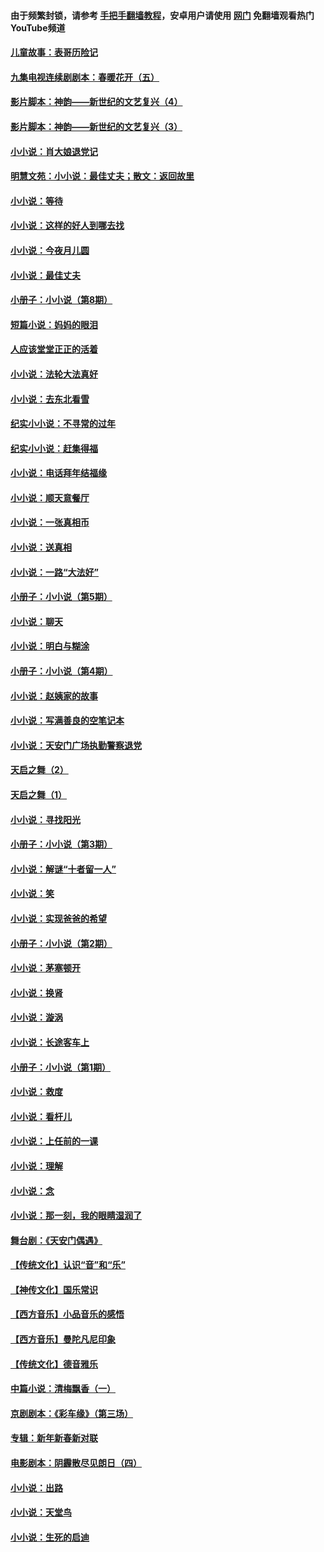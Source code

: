 #### 由于频繁封锁，请参考 [手把手翻墙教程](https://github.com/gfw-breaker/guides/wiki/)，安卓用户请使用 [网门](https://github.com/gfw-breaker/nogfw/blob/master/dl.md?t=05200401) 免翻墙观看热门YouTube频道 

#### [儿童故事：表哥历险记](../pages/328/383535.md?t=05200401) 

#### [九集电视连续剧剧本：春暖花开（五）](../pages/328/275919.md?t=05200401) 

#### [影片脚本：神韵——新世纪的文艺复兴（4）](../pages/328/266089.md?t=05200401) 

#### [影片脚本：神韵——新世纪的文艺复兴（3）](../pages/328/266087.md?t=05200401) 

#### [小小说：肖大娘退党记](../pages/328/239807.md?t=05200401) 

#### [明慧文苑：小小说：最佳丈夫；散文：返回故里](../pages/328/3439.md?t=05200401) 

#### [小小说：等待](../pages/328/223927.md?t=05200401) 

#### [小小说：这样的好人到哪去找](../pages/328/209396.md?t=05200401) 

#### [小小说：今夜月儿圆](../pages/328/193588.md?t=05200401) 

#### [小小说：最佳丈夫](../pages/328/190938.md?t=05200401) 

#### [小册子：小小说（第8期）](../pages/328/188202.md?t=05200401) 

#### [短篇小说：妈妈的眼泪](../pages/328/187712.md?t=05200401) 

#### [人应该堂堂正正的活着](../pages/328/182430.md?t=05200401) 

#### [小小说：法轮大法真好](../pages/328/174669.md?t=05200401) 

#### [小小说：去东北看雪](../pages/328/173882.md?t=05200401) 

#### [纪实小小说：不寻常的过年](../pages/328/173187.md?t=05200401) 

#### [纪实小小说：赶集得福](../pages/328/172652.md?t=05200401) 

#### [小小说：电话拜年结福缘](../pages/328/172533.md?t=05200401) 

#### [小小说：顺天意餐厅](../pages/328/170182.md?t=05200401) 

#### [小小说：一张真相币](../pages/328/169410.md?t=05200401) 

#### [小小说：送真相](../pages/328/166713.md?t=05200401) 

#### [小小说：一路“大法好”](../pages/328/162016.md?t=05200401) 

#### [小册子：小小说（第5期）](../pages/328/161131.md?t=05200401) 

#### [小小说：聊天](../pages/328/159640.md?t=05200401) 

#### [小小说：明白与糊涂](../pages/328/158101.md?t=05200401) 

#### [小册子：小小说（第4期）](../pages/328/158006.md?t=05200401) 

#### [小小说：赵姨家的故事](../pages/328/157843.md?t=05200401) 

#### [小小说：写满善良的空笔记本](../pages/328/157382.md?t=05200401) 

#### [小小说：天安门广场执勤警察退党](../pages/328/156982.md?t=05200401) 

#### [天启之舞（2）](../pages/328/153440.md?t=05200401) 

#### [天启之舞（1）](../pages/328/153439.md?t=05200401) 

#### [小小说：寻找阳光](../pages/328/153065.md?t=05200401) 

#### [小册子：小小说（第3期）](../pages/328/151715.md?t=05200401) 

#### [小小说：解谜“十者留一人”](../pages/328/148967.md?t=05200401) 

#### [小小说：笑](../pages/328/148905.md?t=05200401) 

#### [小小说：实现爸爸的希望](../pages/328/148096.md?t=05200401) 

#### [小册子：小小说（第2期）](../pages/328/147214.md?t=05200401) 

#### [小小说：茅塞顿开](../pages/328/147030.md?t=05200401) 

#### [小小说：换肾](../pages/328/146770.md?t=05200401) 

#### [小小说：漩涡](../pages/328/146683.md?t=05200401) 

#### [小小说：长途客车上](../pages/328/145076.md?t=05200401) 

#### [小册子：小小说（第1期）](../pages/328/143963.md?t=05200401) 

#### [小小说：救度](../pages/328/143927.md?t=05200401) 

#### [小小说：看杆儿](../pages/328/142137.md?t=05200401) 

#### [小小说：上任前的一课](../pages/328/140808.md?t=05200401) 

#### [小小说：理解](../pages/328/140476.md?t=05200401) 

#### [小小说：念](../pages/328/139513.md?t=05200401) 

#### [小小说：那一刻，我的眼睛湿润了](../pages/328/138476.md?t=05200401) 

#### [舞台剧：《天安门偶遇》](../pages/328/117155.md?t=05200401) 

#### [【传统文化】认识“音”和“乐”](../pages/328/108667.md?t=05200401) 

#### [【神传文化】国乐常识](../pages/328/104225.md?t=05200401) 

#### [【西方音乐】小品音乐的感悟](../pages/328/102924.md?t=05200401) 

#### [【西方音乐】曼陀凡尼印象](../pages/328/102922.md?t=05200401) 

#### [【传统文化】德音雅乐](../pages/328/102923.md?t=05200401) 

#### [中篇小说：清梅飘香（一）](../pages/328/101058.md?t=05200401) 

#### [京剧剧本：《彩车缘》（第三场）](../pages/328/96434.md?t=05200401) 

#### [专辑：新年新春新对联](../pages/328/94991.md?t=05200401) 

#### [电影剧本：阴霾散尽见朗日（四）](../pages/328/87081.md?t=05200401) 

#### [小小说：出路](../pages/328/84848.md?t=05200401) 

#### [小小说：天堂鸟](../pages/328/83084.md?t=05200401) 

#### [小小说：生死的启迪](../pages/328/70977.md?t=05200401) 

